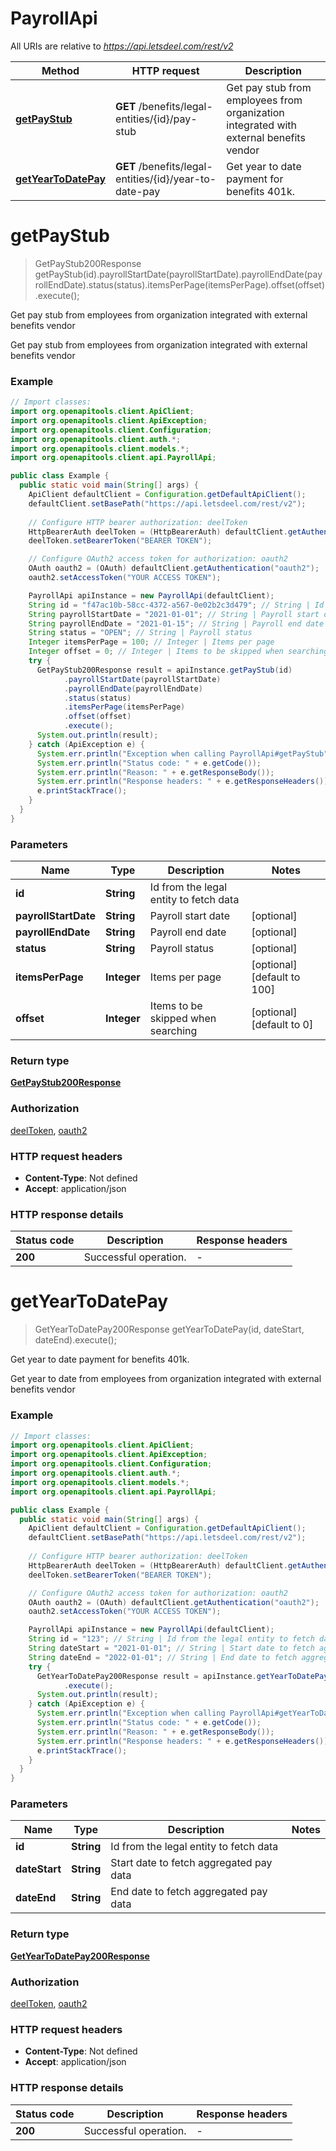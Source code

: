 # PayrollApi

All URIs are relative to *https://api.letsdeel.com/rest/v2*

| Method | HTTP request | Description |
|------------- | ------------- | -------------|
| [**getPayStub**](PayrollApi.md#getPayStub) | **GET** /benefits/legal-entities/{id}/pay-stub | Get pay stub from employees from organization integrated with external benefits vendor |
| [**getYearToDatePay**](PayrollApi.md#getYearToDatePay) | **GET** /benefits/legal-entities/{id}/year-to-date-pay | Get year to date payment for benefits 401k. |


<a id="getPayStub"></a>
# **getPayStub**
> GetPayStub200Response getPayStub(id).payrollStartDate(payrollStartDate).payrollEndDate(payrollEndDate).status(status).itemsPerPage(itemsPerPage).offset(offset).execute();

Get pay stub from employees from organization integrated with external benefits vendor

Get pay stub from employees from organization integrated with external benefits vendor

### Example
```java
// Import classes:
import org.openapitools.client.ApiClient;
import org.openapitools.client.ApiException;
import org.openapitools.client.Configuration;
import org.openapitools.client.auth.*;
import org.openapitools.client.models.*;
import org.openapitools.client.api.PayrollApi;

public class Example {
  public static void main(String[] args) {
    ApiClient defaultClient = Configuration.getDefaultApiClient();
    defaultClient.setBasePath("https://api.letsdeel.com/rest/v2");
    
    // Configure HTTP bearer authorization: deelToken
    HttpBearerAuth deelToken = (HttpBearerAuth) defaultClient.getAuthentication("deelToken");
    deelToken.setBearerToken("BEARER TOKEN");

    // Configure OAuth2 access token for authorization: oauth2
    OAuth oauth2 = (OAuth) defaultClient.getAuthentication("oauth2");
    oauth2.setAccessToken("YOUR ACCESS TOKEN");

    PayrollApi apiInstance = new PayrollApi(defaultClient);
    String id = "f47ac10b-58cc-4372-a567-0e02b2c3d479"; // String | Id from the legal entity to fetch data
    String payrollStartDate = "2021-01-01"; // String | Payroll start date
    String payrollEndDate = "2021-01-15"; // String | Payroll end date
    String status = "OPEN"; // String | Payroll status
    Integer itemsPerPage = 100; // Integer | Items per page
    Integer offset = 0; // Integer | Items to be skipped when searching
    try {
      GetPayStub200Response result = apiInstance.getPayStub(id)
            .payrollStartDate(payrollStartDate)
            .payrollEndDate(payrollEndDate)
            .status(status)
            .itemsPerPage(itemsPerPage)
            .offset(offset)
            .execute();
      System.out.println(result);
    } catch (ApiException e) {
      System.err.println("Exception when calling PayrollApi#getPayStub");
      System.err.println("Status code: " + e.getCode());
      System.err.println("Reason: " + e.getResponseBody());
      System.err.println("Response headers: " + e.getResponseHeaders());
      e.printStackTrace();
    }
  }
}
```

### Parameters

| Name | Type | Description  | Notes |
|------------- | ------------- | ------------- | -------------|
| **id** | **String**| Id from the legal entity to fetch data | |
| **payrollStartDate** | **String**| Payroll start date | [optional] |
| **payrollEndDate** | **String**| Payroll end date | [optional] |
| **status** | **String**| Payroll status | [optional] |
| **itemsPerPage** | **Integer**| Items per page | [optional] [default to 100] |
| **offset** | **Integer**| Items to be skipped when searching | [optional] [default to 0] |

### Return type

[**GetPayStub200Response**](GetPayStub200Response.md)

### Authorization

[deelToken](../README.md#deelToken), [oauth2](../README.md#oauth2)

### HTTP request headers

 - **Content-Type**: Not defined
 - **Accept**: application/json

### HTTP response details
| Status code | Description | Response headers |
|-------------|-------------|------------------|
| **200** | Successful operation. |  -  |

<a id="getYearToDatePay"></a>
# **getYearToDatePay**
> GetYearToDatePay200Response getYearToDatePay(id, dateStart, dateEnd).execute();

Get year to date payment for benefits 401k.

Get year to date from employees from organization integrated with external benefits vendor

### Example
```java
// Import classes:
import org.openapitools.client.ApiClient;
import org.openapitools.client.ApiException;
import org.openapitools.client.Configuration;
import org.openapitools.client.auth.*;
import org.openapitools.client.models.*;
import org.openapitools.client.api.PayrollApi;

public class Example {
  public static void main(String[] args) {
    ApiClient defaultClient = Configuration.getDefaultApiClient();
    defaultClient.setBasePath("https://api.letsdeel.com/rest/v2");
    
    // Configure HTTP bearer authorization: deelToken
    HttpBearerAuth deelToken = (HttpBearerAuth) defaultClient.getAuthentication("deelToken");
    deelToken.setBearerToken("BEARER TOKEN");

    // Configure OAuth2 access token for authorization: oauth2
    OAuth oauth2 = (OAuth) defaultClient.getAuthentication("oauth2");
    oauth2.setAccessToken("YOUR ACCESS TOKEN");

    PayrollApi apiInstance = new PayrollApi(defaultClient);
    String id = "123"; // String | Id from the legal entity to fetch data
    String dateStart = "2021-01-01"; // String | Start date to fetch aggregated pay data
    String dateEnd = "2022-01-01"; // String | End date to fetch aggregated pay data
    try {
      GetYearToDatePay200Response result = apiInstance.getYearToDatePay(id, dateStart, dateEnd)
            .execute();
      System.out.println(result);
    } catch (ApiException e) {
      System.err.println("Exception when calling PayrollApi#getYearToDatePay");
      System.err.println("Status code: " + e.getCode());
      System.err.println("Reason: " + e.getResponseBody());
      System.err.println("Response headers: " + e.getResponseHeaders());
      e.printStackTrace();
    }
  }
}
```

### Parameters

| Name | Type | Description  | Notes |
|------------- | ------------- | ------------- | -------------|
| **id** | **String**| Id from the legal entity to fetch data | |
| **dateStart** | **String**| Start date to fetch aggregated pay data | |
| **dateEnd** | **String**| End date to fetch aggregated pay data | |

### Return type

[**GetYearToDatePay200Response**](GetYearToDatePay200Response.md)

### Authorization

[deelToken](../README.md#deelToken), [oauth2](../README.md#oauth2)

### HTTP request headers

 - **Content-Type**: Not defined
 - **Accept**: application/json

### HTTP response details
| Status code | Description | Response headers |
|-------------|-------------|------------------|
| **200** | Successful operation. |  -  |

